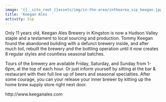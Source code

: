 ```yaml
---
image: '{{ _site_root }}assets/img/in-the-area/inthearea_sip_keegan.jpg'
title: 'Keegan Ales  '
activity: Sip
---
```

<p>Only 11 years old,&nbsp;Keegan Ales Brewery in Kingston is now a Hudson Valley staple and a testament&nbsp;to local sourcing and production. Tommy Keegan found the abandoned building with a defunct brewery inside, and after much toil, rebuilt the brewery and the bottling operation until it now creates 8 regular styles and countless seasonal batches.</p><p>Tours of the brewery are available Friday, Saturday, and Sunday from 1-6pm,&nbsp;at the top of each hour. Or just inform yourself by sitting&nbsp;at the bar & restaurant with their full line up of&nbsp;beers and seasonal specialties.&nbsp;After some courage,&nbsp;you can your&nbsp;release your inner brewer by kitting up the home brew supply store right next door.</p><p>http://www.keeganales.com</p>